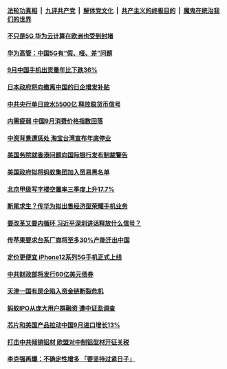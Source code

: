 

####  [法轮功真相](../../../../basic/blob/master/README.md?t=10170002) &nbsp;|&nbsp; [九评共产党](../../../../9ping.md/blob/master/README.md?t=10170002) &nbsp;|&nbsp; [解体党文化](../../../../jtdwh.md/blob/master/README.md?t=10170002)  &nbsp;|&nbsp; [共产主义的终极目的](../../../../gczydzjmd.md/blob/master/README.md?t=10170002) &nbsp;|&nbsp; [魔鬼在统治我们的世界](../../../../mgztzwmdsj.md/blob/master/README.md?t=10170002) 

#### [不只是5G 华为云计算在欧洲也受到封堵](../pages/soh7/432505.md?t=10170002) 
#### [华为高管：中国5G有“假、哑、差”问题](../pages/soh7/432517.md?t=10170002) 
#### [9月中国手机出货量年比下跌36%](../pages/soh7/432511.md?t=10170002) 
#### [日本政府将向撤离中国的日企增发补贴](../pages/soh7/432502.md?t=10170002) 
#### [中共央行单日放水5500亿 释放稳货币信号](../pages/soh7/432496.md?t=10170002) 
#### [内需疲弱 中国9月消费价格指数回落](../pages/soh7/432484.md?t=10170002) 
#### [中资背景遭惩处 淘宝台湾宣布年底停业](../pages/soh7/432295.md?t=10170002) 
#### [美国务院就香港问题向国际银行发布制裁警告](../pages/soh7/432223.md?t=10170002) 
#### [美国政府拟将蚂蚁集团加入贸易黑名单](../pages/soh7/432214.md?t=10170002) 
#### [北京甲级写字楼空置率三季度上升17.7%](../pages/soh7/432124.md?t=10170002) 
#### [断尾求生？传华为拟出售经济型荣耀手机业务](../pages/soh7/432112.md?t=10170002) 
#### [要改革又要内循环 习近平深圳讲话释放什么信号？](../pages/soh7/432094.md?t=10170002) 
#### [传苹果要求台系厂商将至多30%产能迁出中国](../pages/soh7/432058.md?t=10170002) 
#### [定价更便宜 iPhone12系列5G手机正式上线](../pages/soh7/431884.md?t=10170002) 
#### [中共财政部将发行60亿美元债券](../pages/soh7/431689.md?t=10170002) 
#### [天津一国有房企陷入资金链断裂危机](../pages/soh7/431680.md?t=10170002) 
#### [蚂蚁IPO从庞大用户群融资 遭中证监调查](../pages/soh7/431671.md?t=10170002) 
#### [芯片和美国产品拉动中国9月进口增长13% ](../pages/soh7/431659.md?t=10170002) 
#### [打击中共倾销铝材 欧盟对中制铝型材开征关税](../pages/soh7/431605.md?t=10170002) 
#### [李克强再爆：不确定性增多 「要坚持过紧日子」](../pages/soh7/431473.md?t=10170002) 
